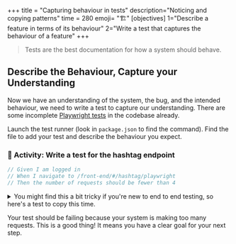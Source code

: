 +++
title = "Capturing behaviour in tests"
description="Noticing and copying patterns"
time = 280
emoji= "🏗️"
[objectives]
    1="Describe a feature in terms of its behaviour"
    2="Write a test that captures the behaviour of a feature"
+++

> Tests are the best documentation for how a system should behave.

## Describe the Behaviour, Capture your Understanding

Now we have an understanding of the system, the bug, and the intended behaviour, we need to write a test to capture our understanding. There are some incomplete [Playwright tests](https://playwright.dev/docs/writing-tests) in the codebase already.

Launch the test runner (look in `package.json` to find the command). Find the file to add your test and describe the behaviour you expect.

### 📝 Activity: Write a test for the hashtag endpoint

```js
// Given I am logged in
// When I navigate to /front-end/#/hashtag/playwright
// Then the number of requests should be fewer than 4
```

<details>
<summary>You might find this a bit tricky if you're new to end to end testing, so here's a test to copy this time.</summary>

```js
test("should not make infinite hashtag endpoint requests", async ({ page }) => {
  // ====== ARRANGE
  // Track all requests to the hashtag endpoint
  const requests = [];
  page.on("request", (request) => {
    if (request.url().includes("/hashtag/playwright")) {
      requests.push(request);
    }
  });

  // ====== ACT
  // Given I am logged in
  await loginAsSample(page);

  // When I navigate to the hashtag
  await page.goto("/front-end/#/hashtag/playwright");
  // And I wait a reasonable time for any additional requests
  await page.waitForTimeout(200);

  //====== ASSERT
  // Then the number of requests should be fewer than 4
  expect(requests.length).toBeLessThan(4);
});
```

</details>

Your test should be failing because your system is making too many requests. This is a good thing! It means you have a clear goal for your next step.
